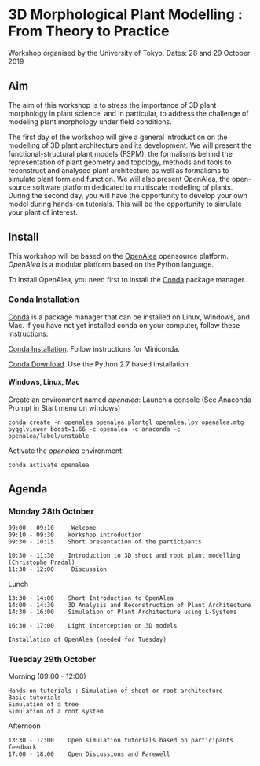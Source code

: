 # 3D Morphological Plant Modelling : From Theory to Practice

Workshop organised by the University of Tokyo.
Dates: 28 and 29 October 2019

## Aim

The aim of this workshop is to stress the importance of 3D plant morphology in plant science, and in particular, to address the challenge of modeling plant morphology under field conditions.

The first day of the workshop will give a general introduction on the modelling of 3D plant architecture and its development. We will present the functional-structural plant models (FSPM), the formalisms behind the representation of plant geometry and topology, methods and tools to reconstruct and analysed plant architecture as well as formalisms to simulate plant form and function. We will also present OpenAlea, the open-source software platform dedicated to multiscale modelling of plants.
During the second day, you will have the opportunity to develop your own model during hands-on tutorials. This will be the opportunity to simulate your plant of interest.


## Install

This workshop will be based on the [OpenAlea](https://openalea.rtfd.io) opensource platform.
*OpenAlea* is a modular platform based on the Python language.

To install OpenAlea, you need first to install the [Conda](https://conda.io) package manager.

### Conda Installation

[Conda](https://conda.io) is a package manager that can be installed on Linux, Windows, and Mac.
If you have not yet installed conda on your computer, follow these instructions:

[Conda Installation](https://conda.io/docs/user-guide/install/index.html). Follow instructions for Miniconda.

[Conda Download](https://conda.io/miniconda.html). Use the Python 2.7 based installation.

#### Windows, Linux, Mac

Create an environment named *openalea*:
Launch a console (See Anaconda Prompt in Start menu on windows)

    conda create -n openalea openalea.plantgl openalea.lpy openalea.mtg pyqglviewer boost=1.66 -c openalea -c anaconda -c openalea/label/unstable

Activate the *openalea* environment:

    conda activate openalea

## Agenda

### Monday 28th October

    09:00 - 09:10     Welcome 
    09:10 - 09:30    Workshop introduction
    09:30 - 10:15    Short presentation of the participants

    10:30 - 11:30    Introduction to 3D shoot and root plant modelling (Christophe Pradal)
    11:30 - 12:00     Discussion

Lunch

    13:30 - 14:00    Short Introduction to OpenAlea
    14:00 - 14:30    3D Analysis and Reconstruction of Plant Architecture
    14:30 - 16:00    Simulation of Plant Architecture using L-Systems

    16:30 - 17:00    Light interception on 3D models

    Installation of OpenAlea (needed for Tuesday)

### Tuesday 29th October

Morning (09:00 - 12:00)
    
    Hands-on tutorials : Simulation of shoot or root architecture
    Basic tutorials
    Simulation of a tree
    Simulation of a root system

Afternoon

    13:30 - 17:00    Open simulation tutorials based on participants feedback
    17:00 - 18:00    Open Discussions and Farewell

